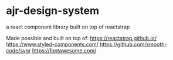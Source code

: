 # ajr-design-system
a react component library built on top of reactstrap

Made possible and built on top of:
https://reactstrap.github.io/
https://www.styled-components.com/
https://github.com/smooth-code/svgr
https://fontawesome.com/

